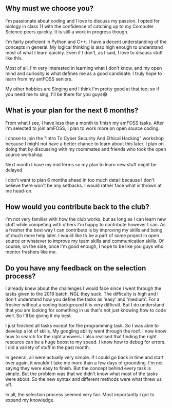 ## Why must we choose you?

I'm passionate about coding and I love to discuss my passion. I opted for biology in class 11 with the confidence of catching up to my Computer Science peers quickly. It is still a work in progress though.

I'm fairly proficient in Python and C++. I have a decent understanding of the concepts in general. My logical thinking is also high enough to understand most of what I learn quickly. Even if I don't, as I said, I love to discuss stuff like this. 
   
Most of all, I'm very interested in learning what I don't know, and my open mind and curiosity is what defines me as a good candidate. I truly hope to learn from my amFOSS seniors.
    
My other hobbies are Singing and I think I'm pretty good at that too; so if you need me to sing, I'll be there for you guys😂


## What is your plan for the next 6 months?

From what I see, I have less than a month to finish my amFOSS tasks. After I'm selected to join amFOSS, I plan to work more on open source coding. 

I chose to join the "Intro To Cyber Security And Ethical Hacking" workshop because I might not have a better chance to learn about this later. I plan on doing that by discussing with my roommates and friends who took the open source workshop.

Next month I have my mid terms so my plan to learn new stuff might be delayed. 

I don't want to plan 6 months ahead in too much detail because I don't believe there won't be any setbacks. I would rather face what is thrown at me head-on. 


## How would you contribute back to the club? 

I'm not very familiar with how the club works, but as long as I can learn new stuff while competing with others I'm happy to contribute however I can. As a fresher the best way I can contribute is by improving my skills and being of much more help later.
I would like to be a part of some project in open source or whatever to improve my team skills and communication skills.
Of course, on the side, once I'm good enough, I hope to be like you guys who mentor freshers like me.


## Do you have any feedback on the selection process?

I already knew about the challenges I would face since I went through the tasks given to the 2019 batch. NGL they suck. The difficulty is high and I don't understand how you define the tasks as 'easy' and 'medium'. For a fresher without a coding background it is very difficult. But I do understand that you are looking for something in us that's not just knowing how to code well. So I'll be giving it my best.

I just finished all tasks except for the programming task. So I was able to develop a lot of skills. My googling ability went through the roof.
I now know how to search for the right answers. I also realised that finding the right resource can be a huge boost to my speed. I know how to debug for errors. I did a variety of stuff in the past month. 

In general, all were actually very simple. If I could go back in time and start over again, it wouldn't take me more than a few days of grounding. I'm not saying they were easy to finish. But the concept behind every task is simple. But the problem was that we didn't know what most of the tasks were about. So the new syntax and different methods were what threw us off. 

In all, the selection process seemed very fair. Most importantly I got to expand my knowledge.
